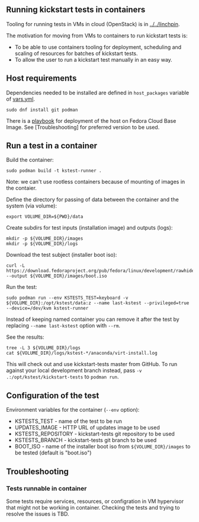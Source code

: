Running kickstart tests in containers
-------------------------------------

Tooling for running tests in VMs in cloud (OpenStack) is in [../../linchpin](../../linchpin).

The motivation for moving from VMs to containers to run kickstart tests is:
* To be able to use containers tooling for deployment, scheduling and scaling of resources for batches of kickstart tests.
* To allow the user to run a kickstart test manually in an easy way.


Host requirements
-----------------

Dependencies needed to be installed are defined in `host_packages` variable of [vars.yml](vars.yml).
```
sudo dnf install git podman
```

There is a [playbook](runner-host.yml) for deployment of the host on Fedora Cloud Base Image. See [Troubleshooting] for preferred version to be used.

Run a test in a container
-------------------------

Build the container:
```
sudo podman build -t kstest-runner .
```
Note: we can't use rootless containers because of mounting of images in the contaier.

Define the directory for passing of data between the container and the system (via volume):
```
export VOLUME_DIR=${PWD}/data
```

Create subdirs for test inputs (installation image) and outputs (logs):
```
mkdir -p ${VOLUME_DIR}/images
mkdir -p ${VOLUME_DIR}/logs
```

Download the test subject (installer boot iso):
```
curl -L https://download.fedoraproject.org/pub/fedora/linux/development/rawhide/Server/x86_64/os/images/boot.iso --output ${VOLUME_DIR}/images/boot.iso
```

Run the test:
```
sudo podman run --env KSTESTS_TEST=keyboard -v ${VOLUME_DIR}:/opt/kstest/data:z --name last-kstest --privileged=true --device=/dev/kvm kstest-runner
```
Instead of keeping named container you can remove it after the test by replacing `--name last-kstest` option with `--rm`.

See the results:
```
tree -L 3 ${VOLUME_DIR}/logs
cat ${VOLUME_DIR}/logs/kstest-*/anaconda/virt-install.log
```

This will check out and use kickstart-tests master from GitHub. To run against
your local development branch instead, pass `-v .:/opt/kstest/kickstart-tests`
to `podman run`.

Configuration of the test
-------------------------

Environment variables for the container (`--env` option):
* KSTESTS_TEST - name of the test to be run
* UPDATES_IMAGE - HTTP URL of updates image to be used
* KSTESTS_REPOSITORY - kickstart-tests git repository to be used
* KSTESTS_BRANCH - kickstart-tests git branch to be used
* BOOT_ISO - name of the installer boot iso from `${VOLUME_DIR}/images` to be tested (default is "boot.iso")


Troubleshooting
---------------

### Tests runnable in container
Some tests require services, resources, or configration in VM hypervisor that might not be working in container. Checking the tests and trying to resolve the issues is TBD.
